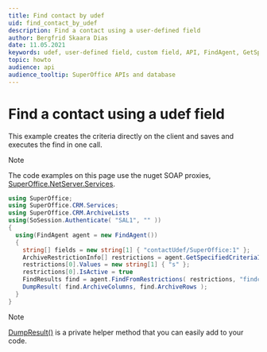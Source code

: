 ```yaml
---
title: Find contact by udef
uid: find_contact_by_udef
description: Find a contact using a user-defined field
author: Bergfrid Skaara Dias
date: 11.05.2021
keywords: udef, user-defined field, custom field, API, FindAgent, GetSpecifiedCriteriaInformationWithDefaults
topic: howto
audience: api
audience_tooltip: SuperOffice APIs and database
---
```


# Find a contact using a udef field

This example creates the criteria directly on the client and saves and executes the find in one call.

> [!NOTE]
> The code examples on this page use the nuget SOAP proxies, [SuperOffice.NetServer.Services][2].

```csharp
using SuperOffice;
using SuperOffice.CRM.Services;
using SuperOffice.CRM.ArchiveLists
using(SoSession.Authenticate( "SAL1", "" ))
{
  using(FindAgent agent = new FindAgent())
  {
    string[] fields = new string[1] { "contactUdef/SuperOffice:1" };
    ArchiveRestrictionInfo[] restrictions = agent.GetSpecifiedCriteriaInformationWithDefaults( "Criteria", "findcontact", "associate=12345", fields, null ).Restrictions;
    restrictions[0].Values = new string[1] { "s" };
    restrictions[0].IsActive = true
    FindResults find = agent.FindFromRestrictions( restrictions, "findcontact", 50, 0 );
    DumpResult( find.ArchiveColumns, find.ArchiveRows );
  }
}
```

> [!NOTE]
> [DumpResult()][1] is a private helper method that you can easily add to your code.

<!-- Referenced links -->
[1]: ../../../search/ifindagent/dump-result.md
[2]: https://www.nuget.org/packages/SuperOffice.NetServer.Services
